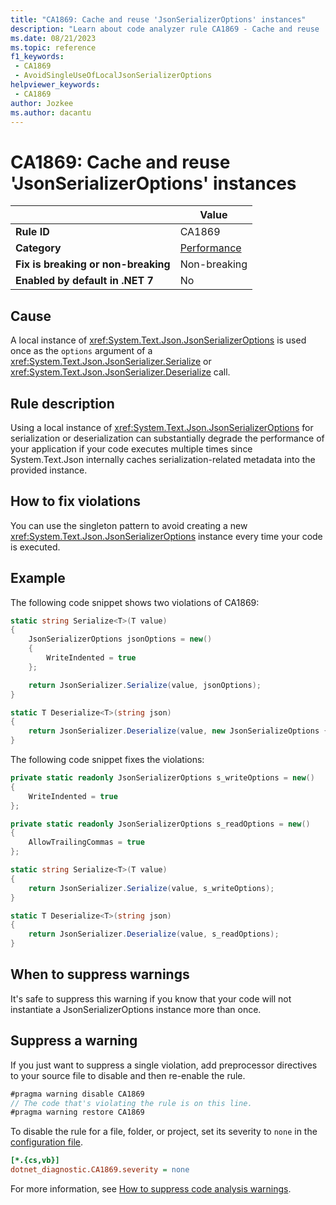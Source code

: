 ```yaml
---
title: "CA1869: Cache and reuse 'JsonSerializerOptions' instances"
description: "Learn about code analyzer rule CA1869 - Cache and reuse 'JsonSerializerOptions' instances"
ms.date: 08/21/2023
ms.topic: reference
f1_keywords:
 - CA1869
 - AvoidSingleUseOfLocalJsonSerializerOptions
helpviewer_keywords:
 - CA1869
author: Jozkee
ms.author: dacantu
---
```


# CA1869: Cache and reuse 'JsonSerializerOptions' instances

|                                     | Value                                  |
| ----------------------------------- |----------------------------------------|
| **Rule ID**                         | CA1869                                 |
| **Category**                        | [Performance](performance-warnings.md) |
| **Fix is breaking or non-breaking** | Non-breaking                           |
| **Enabled by default in .NET 7**    | No                                     |

## Cause

A local instance of <xref:System.Text.Json.JsonSerializerOptions> is used once as the `options` argument of a <xref:System.Text.Json.JsonSerializer.Serialize> or <xref:System.Text.Json.JsonSerializer.Deserialize> call.

## Rule description

Using a local instance of <xref:System.Text.Json.JsonSerializerOptions> for serialization or deserialization can substantially degrade the performance of your application if your code executes multiple times since System.Text.Json internally caches serialization-related metadata into the provided instance.

## How to fix violations

You can use the singleton pattern to avoid creating a new <xref:System.Text.Json.JsonSerializerOptions> instance every time your code is executed.

## Example

The following code snippet shows two violations of CA1869:

```csharp
static string Serialize<T>(T value)
{
    JsonSerializerOptions jsonOptions = new() 
    { 
        WriteIndented = true
    };

    return JsonSerializer.Serialize(value, jsonOptions);
}

static T Deserialize<T>(string json)
{
    return JsonSerializer.Deserialize(value, new JsonSerializeOptions { AllowTrailingCommas = true });
}
```

The following code snippet fixes the violations:

```csharp
private static readonly JsonSerializerOptions s_writeOptions = new()
{
    WriteIndented = true
};

private static readonly JsonSerializerOptions s_readOptions = new()
{
    AllowTrailingCommas = true
};

static string Serialize<T>(T value)
{
    return JsonSerializer.Serialize(value, s_writeOptions);
}

static T Deserialize<T>(string json)
{
    return JsonSerializer.Deserialize(value, s_readOptions);
}
```

## When to suppress warnings

It's safe to suppress this warning if you know that your code will not instantiate a JsonSerializerOptions instance more than once.

## Suppress a warning

If you just want to suppress a single violation, add preprocessor directives to your source file to disable and then re-enable the rule.

```csharp
#pragma warning disable CA1869
// The code that's violating the rule is on this line.
#pragma warning restore CA1869
```

To disable the rule for a file, folder, or project, set its severity to `none` in the [configuration file](../configuration-files.md).

```ini
[*.{cs,vb}]
dotnet_diagnostic.CA1869.severity = none
```

For more information, see [How to suppress code analysis warnings](../suppress-warnings.md).

